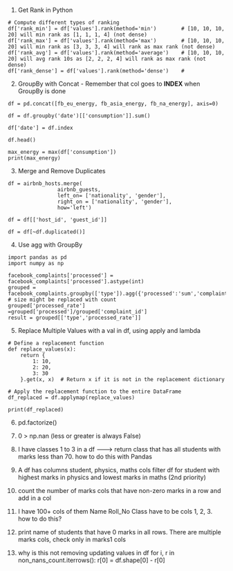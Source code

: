 1. Get Rank in Python
```
# Compute different types of ranking
df['rank_min'] = df['values'].rank(method='min')        # [10, 10, 10, 20] will min rank as [1, 1, 1, 4] (not dense)
df['rank_max'] = df['values'].rank(method='max')        # [10, 10, 10, 20] will min rank as [3, 3, 3, 4] will rank as max rank (not dense)
df['rank_avg'] = df['values'].rank(method='average')    # [10, 10, 10, 20] will avg rank 10s as [2, 2, 2, 4] will rank as max rank (not dense)
df['rank_dense'] = df['values'].rank(method='dense')    # 

```

2. GroupBy with Concat - Remember that col goes to **INDEX** when GroupBy is done

```
df = pd.concat([fb_eu_energy, fb_asia_energy, fb_na_energy], axis=0)

df = df.groupby('date')[['consumption']].sum()

df['date'] = df.index

df.head()

max_energy = max(df['consumption'])
print(max_energy)
```

3. Merge and Remove Duplicates
```
df = airbnb_hosts.merge(
                airbnb_guests,    
                left_on= ['nationality', 'gender'], 
                right_on = ['nationality', 'gender'], 
                how='left')

df = df[['host_id', 'guest_id']]

df = df[~df.duplicated()]
```

4. Use agg with GroupBy
```
import pandas as pd
import numpy as np

facebook_complaints['processed'] = facebook_complaints['processed'].astype(int)
grouped = facebook_complaints.groupby(['type']).agg({'processed':'sum','complaint_id':'size'}).reset_index()    # size might be replaced with count
grouped['processed_rate'] =grouped['processed']/grouped['complaint_id']
result = grouped[['type','processed_rate']]
```

5. Replace Multiple Values with a val in df, using apply and lambda
```
# Define a replacement function
def replace_values(x):
    return {
        1: 10,
        2: 20,
        3: 30
    }.get(x, x)  # Return x if it is not in the replacement dictionary

# Apply the replacement function to the entire DataFrame
df_replaced = df.applymap(replace_values)

print(df_replaced)

```

6. pd.factorize()

7. 0 > np.nan (less or greater is always False)

8. I have classes 1 to 3 in a df ---> return class that has all students with marks less than 70. how to do this with Pandas

9. A df has columns student, physics, maths cols
filter df for student with highest marks in physics and lowest marks in maths (2nd priority)

10. count the number of marks cols that have non-zero marks in a row and add in a col

11. I have 100+ cols
of them Name Roll_No Class have to be cols 1, 2, 3. how to do this?

12. print name of students that have 0 marks in all rows. There are multiple marks cols, check only in marks1 cols

13. why is this not removing updating values in df
   for i, r in non_nans_count.iterrows(): 
    r[0] = df.shape[0] - r[0]

